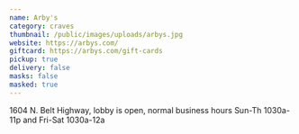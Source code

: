 ```yaml
---
name: Arby's
category: craves
thumbnail: /public/images/uploads/arbys.jpg
website: https://arbys.com/
giftcard: https://arbys.com/gift-cards
pickup: true
delivery: false
masks: false
masked: true
---
```

1604 N. Belt Highway, lobby is open, normal business hours Sun-Th 1030a-11p and Fri-Sat 1030a-12a